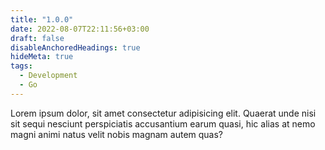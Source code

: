 ```yaml
---
title: "1.0.0"
date: 2022-08-07T22:11:56+03:00
draft: false
disableAnchoredHeadings: true
hideMeta: true
tags:
  - Development
  - Go
---
```


Lorem ipsum dolor, sit amet consectetur adipisicing elit. Quaerat unde nisi sit sequi nesciunt perspiciatis accusantium earum quasi, hic alias at nemo magni animi natus velit nobis magnam autem quas?
